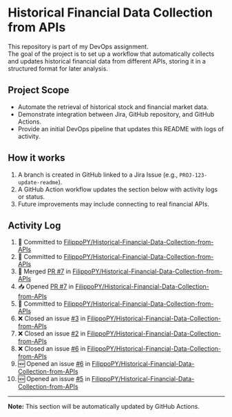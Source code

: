 # Historical Financial Data Collection from APIs

This repository is part of my DevOps assignment.  
The goal of the project is to set up a workflow that automatically collects and updates historical financial data from different APIs, storing it in a structured format for later analysis.

## Project Scope
- Automate the retrieval of historical stock and financial market data.
- Demonstrate integration between Jira, GitHub repository, and GitHub Actions.
- Provide an initial DevOps pipeline that updates this README with logs of activity.

## How it works
1. A branch is created in GitHub linked to a Jira Issue (e.g., `PROJ-123-update-readme`).
2. A GitHub Action workflow updates the section below with activity logs or status.
3. Future improvements may include connecting to real financial APIs.

## Activity Log
<!--START_SECTION:activity-->
1. 📝 Committed to [FilippoPY/Historical-Financial-Data-Collection-from-APIs](https://github.com/FilippoPY/Historical-Financial-Data-Collection-from-APIs/commit/20a22bf052aa91ab5782213b39439cdd784f58b9)
2. 📝 Committed to [FilippoPY/Historical-Financial-Data-Collection-from-APIs](https://github.com/FilippoPY/Historical-Financial-Data-Collection-from-APIs/commit/e37e8c1ad18c77f8b410b12f07181d75327a104a)
3. 🔀 Merged [PR #7](https://github.com/FilippoPY/Historical-Financial-Data-Collection-from-APIs/pull/7) in [FilippoPY/Historical-Financial-Data-Collection-from-APIs](https://github.com/FilippoPY/Historical-Financial-Data-Collection-from-APIs)
4. 📥 Opened [PR #7](https://github.com/FilippoPY/Historical-Financial-Data-Collection-from-APIs/pull/7) in [FilippoPY/Historical-Financial-Data-Collection-from-APIs](https://github.com/FilippoPY/Historical-Financial-Data-Collection-from-APIs)
5. 📝 Committed to [FilippoPY/Historical-Financial-Data-Collection-from-APIs](https://github.com/FilippoPY/Historical-Financial-Data-Collection-from-APIs/commit/1fafe0d3e0398624cccff2da3676522c9c258254)
6. ❌ Closed an issue [#3](https://github.com/FilippoPY/Historical-Financial-Data-Collection-from-APIs/issues/3) in [FilippoPY/Historical-Financial-Data-Collection-from-APIs](https://github.com/FilippoPY/Historical-Financial-Data-Collection-from-APIs)
7. ❌ Closed an issue [#2](https://github.com/FilippoPY/Historical-Financial-Data-Collection-from-APIs/issues/2) in [FilippoPY/Historical-Financial-Data-Collection-from-APIs](https://github.com/FilippoPY/Historical-Financial-Data-Collection-from-APIs)
8. ❌ Closed an issue [#6](https://github.com/FilippoPY/Historical-Financial-Data-Collection-from-APIs/issues/6) in [FilippoPY/Historical-Financial-Data-Collection-from-APIs](https://github.com/FilippoPY/Historical-Financial-Data-Collection-from-APIs)
9. 🆕 Opened an issue [#6](https://github.com/FilippoPY/Historical-Financial-Data-Collection-from-APIs/issues/6) in [FilippoPY/Historical-Financial-Data-Collection-from-APIs](https://github.com/FilippoPY/Historical-Financial-Data-Collection-from-APIs)
10. 🆕 Opened an issue [#5](https://github.com/FilippoPY/Historical-Financial-Data-Collection-from-APIs/issues/5) in [FilippoPY/Historical-Financial-Data-Collection-from-APIs](https://github.com/FilippoPY/Historical-Financial-Data-Collection-from-APIs)
<!--END_SECTION:activity-->

---
**Note:** This section will be automatically updated by GitHub Actions.

